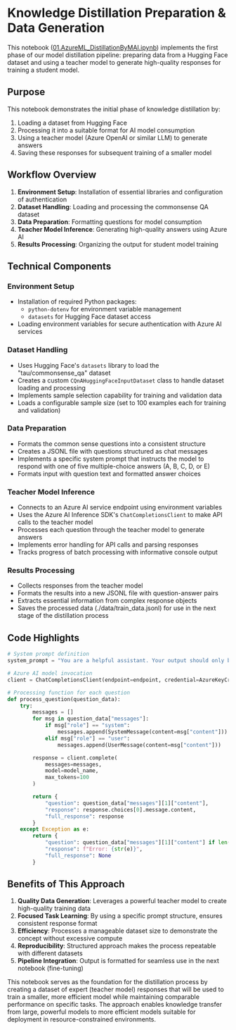 # Knowledge Distillation Preparation & Data Generation

This notebook ([01.AzureML_DistillationByMAI.ipynb](01.AzureML_DistillationByMAI.ipynb)) implements the first phase of our model distillation pipeline: preparing data from a Hugging Face dataset and using a teacher model to generate high-quality responses for training a student model.

## Purpose

This notebook demonstrates the initial phase of knowledge distillation by:
1. Loading a dataset from Hugging Face
2. Processing it into a suitable format for AI model consumption
3. Using a teacher model (Azure OpenAI or similar LLM) to generate answers
4. Saving these responses for subsequent training of a smaller model

## Workflow Overview

1. **Environment Setup**: Installation of essential libraries and configuration of authentication
2. **Dataset Handling**: Loading and processing the commonsense QA dataset
3. **Data Preparation**: Formatting questions for model consumption
4. **Teacher Model Inference**: Generating high-quality answers using Azure AI
5. **Results Processing**: Organizing the output for student model training

## Technical Components

### Environment Setup
- Installation of required Python packages:
  - `python-dotenv` for environment variable management
  - `datasets` for Hugging Face dataset access
- Loading environment variables for secure authentication with Azure AI services

### Dataset Handling
- Uses Hugging Face's `datasets` library to load the "tau/commonsense_qa" dataset
- Creates a custom `CQnAHuggingFaceInputDataset` class to handle dataset loading and processing
- Implements sample selection capability for training and validation data
- Loads a configurable sample size (set to 100 examples each for training and validation)

### Data Preparation
- Formats the common sense questions into a consistent structure
- Creates a JSONL file with questions structured as chat messages
- Implements a specific system prompt that instructs the model to respond with one of five multiple-choice answers (A, B, C, D, or E)
- Formats input with question text and formatted answer choices

### Teacher Model Inference
- Connects to an Azure AI service endpoint using environment variables
- Uses the Azure AI Inference SDK's `ChatCompletionsClient` to make API calls to the teacher model
- Processes each question through the teacher model to generate answers
- Implements error handling for API calls and parsing responses
- Tracks progress of batch processing with informative console output

### Results Processing
- Collects responses from the teacher model
- Formats the results into a new JSONL file with question-answer pairs
- Extracts essential information from complex response objects
- Saves the processed data (./data/train_data.jsonl) for use in the next stage of the distillation process

## Code Highlights

```python
# System prompt definition
system_prompt = "You are a helpful assistant. Your output should only be one of the five choices: 'A', 'B', 'C', 'D', or 'E'."

# Azure AI model invocation
client = ChatCompletionsClient(endpoint=endpoint, credential=AzureKeyCredential(key))

# Processing function for each question
def process_question(question_data):
    try:
        messages = []
        for msg in question_data["messages"]:
            if msg["role"] == "system":
                messages.append(SystemMessage(content=msg["content"]))
            elif msg["role"] == "user":
                messages.append(UserMessage(content=msg["content"]))

        response = client.complete(
            messages=messages,
            model=model_name,
            max_tokens=100
        )

        return {
            "question": question_data["messages"][1]["content"],
            "response": response.choices[0].message.content,
            "full_response": response
        }
    except Exception as e:
        return {
            "question": question_data["messages"][1]["content"] if len(question_data["messages"]) > 1 else "Error",
            "response": f"Error: {str(e)}",
            "full_response": None
        }
```

## Benefits of This Approach

1. **Quality Data Generation**: Leverages a powerful teacher model to create high-quality training data
2. **Focused Task Learning**: By using a specific prompt structure, ensures consistent response format
3. **Efficiency**: Processes a manageable dataset size to demonstrate the concept without excessive compute
4. **Reproducibility**: Structured approach makes the process repeatable with different datasets
5. **Pipeline Integration**: Output is formatted for seamless use in the next notebook (fine-tuning)

This notebook serves as the foundation for the distillation process by creating a dataset of expert (teacher model) responses that will be used to train a smaller, more efficient model while maintaining comparable performance on specific tasks. The approach enables knowledge transfer from large, powerful models to more efficient models suitable for deployment in resource-constrained environments.